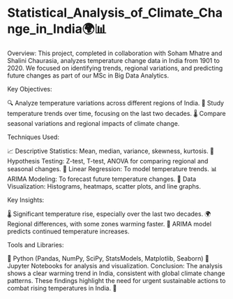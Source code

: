 # Statistical_Analysis_of_Climate_Change_in_India🌍📊
Overview: This project, completed in collaboration with Soham Mhatre and Shalini Chaurasia, analyzes temperature change data in India from 1901 to 2020. We focused on identifying trends, regional variations, and predicting future changes as part of our MSc in Big Data Analytics.

Key Objectives:

🔍 Analyze temperature variations across different regions of India.
📅 Study temperature trends over time, focusing on the last two decades.
🌡️ Compare seasonal variations and regional impacts of climate change.

Techniques Used:

📈 Descriptive Statistics: Mean, median, variance, skewness, kurtosis.
🧪 Hypothesis Testing: Z-test, T-test, ANOVA for comparing regional and seasonal changes.
🔗 Linear Regression: To model temperature trends.
📊 ARIMA Modeling: To forecast future temperature changes.
🎨 Data Visualization: Histograms, heatmaps, scatter plots, and line graphs.

Key Insights:

🌡️ Significant temperature rise, especially over the last two decades.
🌍 Regional differences, with some zones warming faster.
🔮 ARIMA model predicts continued temperature increases.

Tools and Libraries:

🐍 Python (Pandas, NumPy, SciPy, StatsModels, Matplotlib, Seaborn)
📓 Jupyter Notebooks for analysis and visualization.
Conclusion: The analysis shows a clear warming trend in India, consistent with global climate change patterns. These findings highlight the need for urgent sustainable actions to combat rising temperatures in India. 🌱

